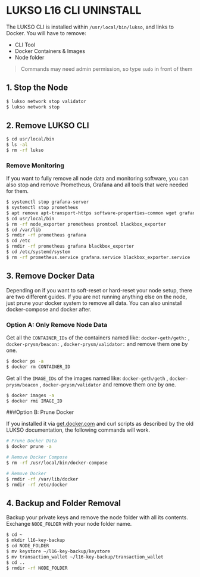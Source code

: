 # LUKSO L16 CLI UNINSTALL

The LUKSO CLI is installed within `/usr/local/bin/lukso`, and links to Docker. You will have to remove:

- CLI Tool
- Docker Containers & Images
- Node folder

> Commands may need admin permission, so type `sudo` in front of them

## 1. Stop the Node

```bash
$ lukso network stop validator
$ lukso network stop
```

## 2. Remove LUKSO CLI

```bash
$ cd usr/local/bin
$ ls -al
$ rm -rf lukso
```

### Remove Monitoring

If you want to fully remove all node data and monitoring software, you can also stop and remove Prometheus, Grafana and all tools that were needed for them.

```bash
$ systemctl stop grafana-server
$ systemctl stop prometheus
$ apt remove apt-transport-https software-properties-common wget grafana-enterprise
$ cd usr/local/bin
$ rm -rf node_exporter prometheus promtool blackbox_exporter
$ cd /var/lib
$ rmdir -rf prometheus grafana
$ cd /etc
$ rmdir -rf prometheus grafana blackbox_exporter
$ cd /etc/systemd/system
$ rm -rf prometheus.service grafana.service blackbox_exporter.service
```

## 3. Remove Docker Data

Depending on if you want to soft-reset or hard-reset your node setup, there are two different guides. If you are not running anything else on the node, just prune your docker system to remove all data. You can also uninstall docker-compose and docker after.

### Option A: Only Remove Node Data

Get all the `CONTAINER_IDs` of the containers named like: `docker-geth/geth:` , `docker-prysm/beacon:` , `docker-prysm/validator:` and remove them one by one.

```bash
$ docker ps -a
$ docker rm CONTAINER_ID
```

Get all the `IMAGE_IDs` of the images named like: `docker-geth/geth` , `docker-prysm/beacon` , `docker-prysm/validator` and remove them one by one.

```bash
$ docker images -a
$ docker rmi IMAGE_ID
```

###Option B: Prune Docker

If you installed it via [get.docker.com](https://get.docker.com/) and curl scripts as described by the old LUKSO documentation, the following commands will work.

```bash
# Prune Docker Data
$ docker prune -a

# Remove Docker Compose
$ rm -rf /usr/local/bin/docker-compose

# Remove Docker
$ rmdir -rf /var/lib/docker
$ rmdir -rf /etc/docker
```

## 4. Backup and Folder Removal

Backup your private keys and remove the node folder with all its contents. Exchange `NODE_FOLDER` with your node folder name.

```bash
$ cd ~
$ mkdir l16-key-backup
$ cd NODE_FOLDER
$ mv keystore ~/l16-key-backup/keystore
$ mv transaction_wallet ~/l16-key-backup/transaction_wallet
$ cd ..
$ rmdir -rf NODE_FOLDER
```
